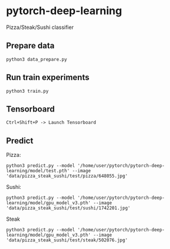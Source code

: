# pytorch-deep-learning
Pizza/Steak/Sushi classifier
## Prepare data
```python3 data_prepare.py```

## Run train experiments
```
python3 train.py
```

## Tensorboard
```
Ctrl+Shift+P -> Launch Tensorboard
```

## Predict
Pizza:
```
python3 predict.py --model '/home/user/pytorch/pytorch-deep-learning/model/test.pth' --image 'data/pizza_steak_sushi/test/pizza/648055.jpg'
```
Sushi:
```
python3 predict.py --model '/home/user/pytorch/pytorch-deep-learning/model/gpu_model_v3.pth' --image 'data/pizza_steak_sushi/test/sushi/1742201.jpg'
```
Steak
```
python3 predict.py --model '/home/user/pytorch/pytorch-deep-learning/model/gpu_model_v3.pth' --image 'data/pizza_steak_sushi/test/steak/502076.jpg'
```